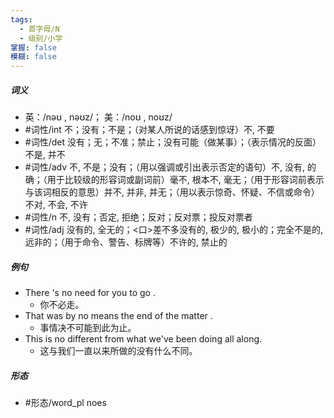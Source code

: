 ```yaml
---
tags:
  - 首字母/N
  - 级别/小学
掌握: false
模糊: false
---
```

##### 词义
- 英：/nəʊ , nəʊz/； 美：/noʊ , noʊz/
- #词性/int  不；没有；不是；（对某人所说的话感到惊讶）不, 不要
- #词性/det  没有；无；不准；禁止；没有可能（做某事）；（表示情况的反面）不是, 并不
- #词性/adv  不, 不是；没有；（用以强调或引出表示否定的语句）不, 没有, 的确；（用于比较级的形容词或副词前）毫不, 根本不, 毫无；（用于形容词前表示与该词相反的意思）并不, 并非, 并无；（用以表示惊奇、怀疑、不信或命令）不对, 不会, 不许
- #词性/n  不, 没有；否定, 拒绝；反对；反对票；投反对票者
- #词性/adj  没有的, 全无的；<口>差不多没有的, 极少的, 极小的；完全不是的, 远非的；（用于命令、警告、标牌等）不许的, 禁止的
##### 例句
- There 's no need for you to go .
	- 你不必走。
- That was by no means the end of the matter .
	- 事情决不可能到此为止。
- This is no different from what we've been doing all along.
	- 这与我们一直以来所做的没有什么不同。
##### 形态
- #形态/word_pl noes
